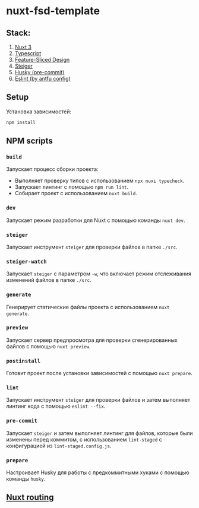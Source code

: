 # nuxt-fsd-template

## Stack:
1. [Nuxt 3](https://nuxt.com/)
2. [Typescript](https://www.typescriptlang.org/)
3. [Feature-Sliced Design](https://feature-sliced.design/)
4. [Steiger](https://github.com/feature-sliced/steiger)
5. [Husky (pre-commit)](https://typicode.github.io/husky/)
6. [Eslint (by antfu config)](https://github.com/antfu/eslint-config)

## Setup

Установка зависимостей:

```bash
npm install
```

## NPM scripts

### `build`
Запускает процесс сборки проекта:
- Выполняет проверку типов с использованием `npx nuxi typecheck`.
- Запускает линтинг с помощью `npm run lint`.
- Собирает проект с использованием `nuxt build`.

### `dev`
Запускает режим разработки для Nuxt с помощью команды `nuxt dev`.

### `steiger`
Запускает инструмент `steiger` для проверки файлов в папке `./src`.

### `steiger-watch`
Запускает `steiger` с параметром `-w`, что включает режим отслеживания изменений файлов в папке `./src`.

### `generate`
Генерирует статические файлы проекта с использованием `nuxt generate`.

### `preview`
Запускает сервер предпросмотра для проверки сгенерированных файлов с помощью `nuxt preview`.

### `postinstall`
Готовит проект после установки зависимостей с помощью `nuxt prepare`.

### `lint`
Запускает инструмент `steiger` для проверки файлов и затем выполняет линтинг кода с помощью `eslint --fix`.

### `pre-commit`
Запускает `steiger` и затем выполняет линтинг для файлов, которые были изменены перед коммитом, с использованием `lint-staged` с конфигурацией из `lint-staged.config.js`.

### `prepare`
Настроивает Husky для работы с предкоммитными хуками с помощью команды `husky`.

## [Nuxt routing](https://feature-sliced.design/ru/docs/guides/tech/with-nuxtjs#%D1%84%D0%B0%D0%B9%D0%BB%D0%BE%D0%B2%D1%8B%D0%B9-%D1%80%D0%BE%D1%83%D1%82%D0%B8%D0%BD%D0%B3)
